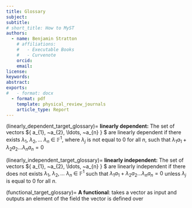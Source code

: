 ```yaml
---
title: Glossary
subject: 
subtitle: 
# short_title: How to MyST
authors:
  - name: Benjamin Stratton
    # affiliations:
    #   - Executable Books
    #   - Curvenote
    orcid: 
    email:
license: 
keywords:  
abstract: 
exports:
#   - format: docx
  - format: pdf
    template: physical_review_journals
    article_type: Report
---
```



(linearly_dependent_target_glossary)=
**linearly dependent:** The set of vectors $\{ a_{1}, ~a_{2}, \ldots, ~a_{n} \} $ are linearly dependent if there exists $\lambda_1,~\lambda_2, \ldots ~\lambda_n~\in~\mathbb{F}^{1}$, where $\lambda_{j}$ is not equal to $0$ for all $n$, such that $\lambda_1 a_{1} + \lambda_2 a_2 \ldots \lambda_n a_n = 0$

(linearly_independent_target_glossary)=
**linearly independent:** The set of vectors $\{ a_{1}, ~a_{2}, \ldots, ~a_{n} \} $ are linearly independent if there does not exists $\lambda_1,~\lambda_2, \ldots ~\lambda_n~\in~\mathbb{F}^{1}$ such that $\lambda_1 a_{1} + \lambda_2 a_2 \ldots \lambda_n a_n = 0$ unless $\lambda_{j}$ is equal to $0$ for all $n$.

(functional_target_glossary)=
**A functional**: takes a vector as input and outputs an element of the field the vector is defined over
